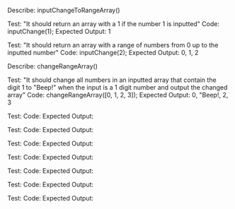Describe: inputChangeToRangeArray()

Test: "It should return an array with a 1 if the number 1 is inputted"
Code: inputChange(1);
Expected Output: 1

Test: "It should return an array with a range of numbers from 0 up to the inputted number"
Code: inputChange(2);
Expected Output: 0, 1, 2

Describe: changeRangeArray()

Test: "It should change all numbers in an inputted array that contain the digit 1 to "Beep!" when the input is a 1 digit number and output the changed array"
Code: changeRangeArray([0, 1, 2, 3]);
Expected Output: 0, "Beep!, 2, 3

Test:
Code:
Expected Output:

Test:
Code:
Expected Output:

Test:
Code:
Expected Output:

Test:
Code:
Expected Output:

Test:
Code:
Expected Output:

Test:
Code:
Expected Output:

Test:
Code:
Expected Output: